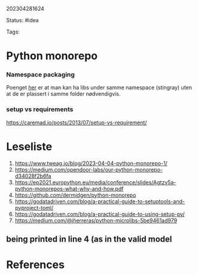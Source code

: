 
202304281624

Status: #idea

Tags:

# Python monorepo


### Namespace packaging

Poenget [her](https://setuptools.pypa.io/en/latest/userguide/package_discovery.html#finding-namespace-packages) er at man kan ha libs under samme namespace (stingray) uten at de er plassert i samme folder nødvendigvis.

### setup vs requirements

https://caremad.io/posts/2013/07/setup-vs-requirement/


# Leseliste
1. https://www.tweag.io/blog/2023-04-04-python-monorepo-1/
2. https://medium.com/opendoor-labs/our-python-monorepo-d34028f2b6fa
3. https://ep2021.europython.eu/media/conference/slides/Agtzv5a-python-monorepos-what-why-and-how.pdf
4. https://github.com/dermidgen/python-monorepo
5. https://godatadriven.com/blog/a-practical-guide-to-setuptools-and-pyproject-toml/
6. https://godatadriven.com/blog/a-practical-guide-to-using-setup-py/
7. https://medium.com/@jherreras/python-microlibs-5be9461ad979

being printed in line 4 (as in the valid model
---
# References
